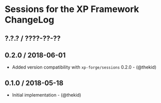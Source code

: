 Sessions for the XP Framework ChangeLog
========================================================================

## ?.?.? / ????-??-??

## 0.2.0 / 2018-06-01

* Added version compatibility with `xp-forge/sessions` 0.2.0 - (@thekid)

## 0.1.0 / 2018-05-18

* Initial implementation - (@thekid)
